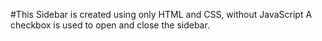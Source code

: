 #This Sidebar is created using only HTML and CSS, without JavaScript
A checkbox is used to open and close the sidebar.